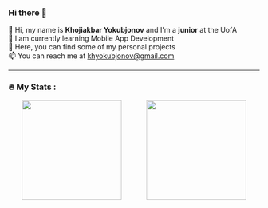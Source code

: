 ### Hi there 👋

👋 Hi, my name is **Khojiakbar Yokubjonov** and I'm a **junior** at the UofA \
🧠 I am currently learning Mobile App Development \
🌱 Here, you can find some of my personal projects \
📫 You can reach me at khyokubjonov@gmail.com

---
### :fire: My Stats :

<div style="display: flex; justify-content: center; align-items: center;">
  <img height="200" align="center" style="margin-right: 50px;" src="http://github-readme-streak-stats.herokuapp.com?user=KhojiakbarYokubjonov&theme=dark&background=000000" />
  <img height="200" align="center" src="https://github-readme-stats.vercel.app/api/top-langs/?username=KhojiakbarYokubjonov&layout=compact&theme=dark&background=000000" />
</div>

